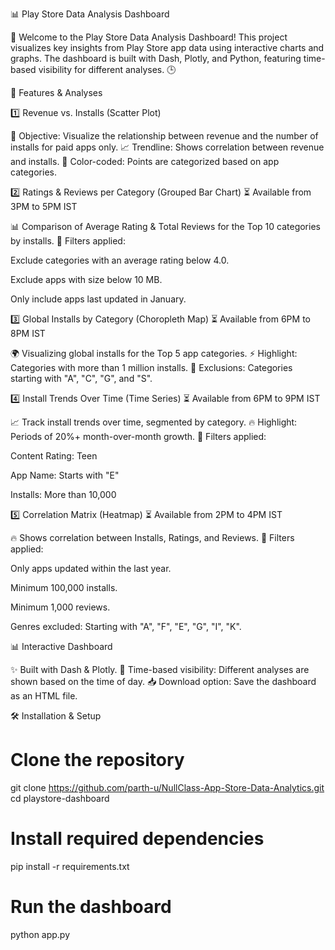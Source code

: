 📊 Play Store Data Analysis Dashboard

🚀 Welcome to the Play Store Data Analysis Dashboard! This project visualizes key insights from Play Store app data using interactive charts and graphs. The dashboard is built with Dash, Plotly, and Python, featuring time-based visibility for different analyses. 🕒

📌 Features & Analyses

1️⃣ Revenue vs. Installs (Scatter Plot)

🎯 Objective: Visualize the relationship between revenue and the number of installs for paid apps only.
📈 Trendline: Shows correlation between revenue and installs.
🎨 Color-coded: Points are categorized based on app categories.

2️⃣ Ratings & Reviews per Category (Grouped Bar Chart) ⏳ Available from 3PM to 5PM IST

📊 Comparison of Average Rating & Total Reviews for the Top 10 categories by installs.
🚫 Filters applied:

Exclude categories with an average rating below 4.0.

Exclude apps with size below 10 MB.

Only include apps last updated in January.

3️⃣ Global Installs by Category (Choropleth Map) ⏳ Available from 6PM to 8PM IST

🌍 Visualizing global installs for the Top 5 app categories.
⚡ Highlight: Categories with more than 1 million installs.
🚫 Exclusions: Categories starting with "A", "C", "G", and "S".

4️⃣ Install Trends Over Time (Time Series) ⏳ Available from 6PM to 9PM IST

📈 Track install trends over time, segmented by category.
🔥 Highlight: Periods of 20%+ month-over-month growth.
🎯 Filters applied:

Content Rating: Teen

App Name: Starts with "E"

Installs: More than 10,000

5️⃣ Correlation Matrix (Heatmap) ⏳ Available from 2PM to 4PM IST

🔥 Shows correlation between Installs, Ratings, and Reviews.
🔎 Filters applied:

Only apps updated within the last year.

Minimum 100,000 installs.

Minimum 1,000 reviews.

Genres excluded: Starting with "A", "F", "E", "G", "I", "K".

📊 Interactive Dashboard

✨ Built with Dash & Plotly.
📅 Time-based visibility: Different analyses are shown based on the time of day.
📥 Download option: Save the dashboard as an HTML file.

🛠 Installation & Setup

# Clone the repository
git clone https://github.com/parth-u/NullClass-App-Store-Data-Analytics.git
cd playstore-dashboard

# Install required dependencies
pip install -r requirements.txt

# Run the dashboard
python app.py


